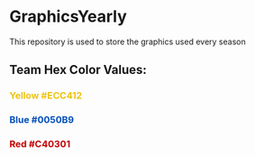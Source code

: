 # GraphicsYearly
This repository is used to store the graphics used every season

## Team Hex Color Values:
### <span style="color:#ECC412">Yellow #ECC412</span>

### <span style="color:#0050B9">Blue #0050B9</span>

### <span style="color:#C40301">Red #C40301</span>
